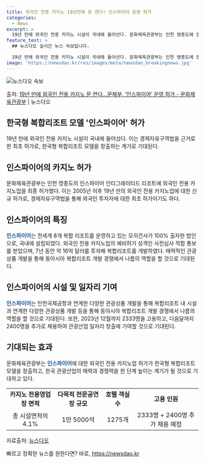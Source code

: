 ```yaml
---
title: 외국인 전용 카지노 19년만에 문 연다! 인스파이어 운영 허가
categories:
  - News
excerpt: >
  19년 만에 외국인 전용 카지노 시설이 국내에 들어선다. 문화체육관광부는 인천 영종도에 있는 인스파이어 인티…
feature_text: >
  ## 뉴스다오 실시간 뉴스 속보입니다.

  19년 만에 외국인 전용 카지노 시설이 국내에 들어선다. 문화체육관광부는 인천 영종도에 있는 인스파이어 인티…
image: 'https://newsdao.kr/res/images/meta/newsdao_breakingnews.jpg'
---
```


![뉴스다오 속보](https://newsdao.kr/res/images/meta/newsdao_breakingnews.jpg)

<p>출처: <a href="https://newsdao.kr/3076" rel="dofollow">19년 만에 외국인 전용 카지노 문 연다…문체부, ‘인스파이어’ 운영 허가 - 문화체육관광부</a> | 뉴스다오</p>

<h2 data-ke-size="size26">한국형 복합리조트 모델 '인스파이어' 허가</h2>
<p data-ke-size="size16">
    19년 만에 외국인 전용 카지노 시설이 국내에 들어섰다. 이는 경제자유구역법을 근거로 한 최초 허가로, 한국형 복합리조트 모델을 창출하는 계기로 기대된다.
</p>

<h2 data-ke-size="size26">인스파이어의 카지노 허가</h2>
<p data-ke-size="size16">
    문화체육관광부는 인천 영종도의 인스파이어 인티그레이티드 리조트에 외국인 전용 카지노업을 최종 허가했다. 이는 2005년 이후 19년 만의 외국인 전용 카지노업에 대한 신규 허가로, 경제자유구역법을 통해 외국인 투자자에 대한 최초 허가이기도 하다.
</p>

<h2 data-ke-size="size26">인스파이어의 특징</h2>
<p data-ke-size="size16">
    <b><span style="color: #1a5490;">인스파이어</span></b>는 전세계 8개 복합 리조트를 운영하고 있는 모히건사가 100% 출자한 법인으로, 국내에 설립되었다. 외국인 전용 카지노업의 예비허가 성격인 사전심사 적합 통보를 받았으며, 7년 동안 약 16억 달러를 투자해 복합리조트를 개발하였다.
    매력적인 관광상품 개발을 통해 동아시아 복합리조트 개발 경쟁에서 나름의 역할을 할 것으로 기대된다.
</p>

<h2 data-ke-size="size26">인스파이어의 시설 및 일자리 기여</h2>
<p data-ke-size="size16">
    <b><span style="color: #1a5490;">인스파이어</span></b>는 인천국제공항과 연계한 다양한 관광상품 개발을 통해 복합리조트 내 시설과 연계한 다양한 관광상품 개발 등을 통해 동아시아 복합리조트 개발 경쟁에서 나름의 역할을 할 것으로 기대된다. 또한, 2023년 12월까지 2333명을 고용하고, 다음달까지 2400명을 추가로 채용하여 관광산업 일자리 창출에 기여할 것으로 기대된다.
</p>

<h2 data-ke-size="size26">기대되는 효과</h2>
<p data-ke-size="size16">
    문화체육관광부는 <b><span style="color: #1a5490;">인스파이어</span></b>에 대한 외국인 전용 카지노업 허가가 한국형 복합리조트 모델을 창출하고, 한국 관광산업의 매력과 경쟁력을 한 단계 높이는 계기가 될 것으로 기대하고 있다.
</p>

<table>
    <tr>
        <td style="text-align: center; height: 17px;"><b>카지노 전용영업장 면적</b></td>
        <td style="text-align: center; height: 17px;"><b>다목적 전문공연장 규모</b></td>
        <td style="text-align: center; height: 17px;"><b>호텔 객실 수</b></td>
        <td style="text-align: center; height: 17px;"><b>고용 인원</b></td>
    </tr>
    <tr>
        <td style="text-align: center; height: 17px;">총 시설면적의 4.1%</td>
        <td style="text-align: center; height: 17px;">1만 5000석</td>
        <td style="text-align: center; height: 17px;">1275개</td>
        <td style="text-align: center; height: 17px;">2333명 + 2400명 추가 채용 예정</td>
    </tr>
</table>

<p data-ke-size="size16">
    자료출처: <a href="https://newsdao.kr/3076">뉴스다오</a>
</p> 

빠르고 정확한 뉴스를 원한다면? 바로, <a href="https://newsdao.kr" rel="dofollow">https://newsdao.kr</a>


    
